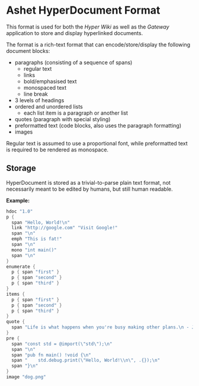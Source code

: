 # Ashet HyperDocument Format

This format is used for both the _Hyper Wiki_ as well as the _Gateway_ application to store and display
hyperlinked documents.

The format is a rich-text format that can encode/store/display the following document blocks:

- paragraphs (consisting of a sequence of spans)
  - regular text
  - links
  - bold/emphasised text
  - monospaced text
  - line break
- 3 levels of headings
- ordered and unordered lists
  - each list item is a paragraph or another list
- quotes (paragraph with special styling)
- preformatted text (code blocks, also uses the paragraph formatting)
- images

Regular text is assumed to use a proportional font, while preformatted text is required to be rendered as monospace.

## Storage

HyperDocument is stored as a trivial-to-parse plain text format, not necessarily meant to be edited by humans,
but still human readable.

**Example:**

```lua
hdoc "1.0"
p {
  span "Hello, World!\n"
  link "http://google.com" "Visit Google!"
  span "\n"
  emph "This is fat!"
  span "\n"
  mono "int main()"
  span "\n"
}
enumerate {
  p { span "first" }
  p { span "second" }
  p { span "third" }
}
items {
  p { span "first" }
  p { span "second" }
  p { span "third" }
}
quote {
  span "Life is what happens when you're busy making other plans.\n - John Lennon"
}
pre {
  span "const std = @import(\"std\");\n"
  span "\n"
  span "pub fn main() !void {\n"
  span "    std.debug.print(\"Hello, World!\\n\", .{});\n"
  span "}\n"
}
image "dog.png"
```
